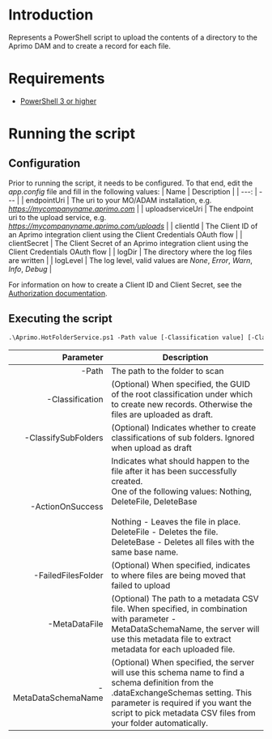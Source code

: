 <!-- Last updated 08 November 2019 -->
# Introduction
Represents a PowerShell script to upload the contents of a directory to the Aprimo DAM and to create a record for each file.

# Requirements
- [PowerShell 3 or higher](https://www.microsoft.com/en-us/download/details.aspx?id=50395)

# Running the script
## Configuration
Prior to running the script, it needs to be configured. To that end, edit the *app.config* file and fill in the following values:
| Name | Description |
| ---: | --- |
| endpointUri | The uri to your MO/ADAM installation, e.g. *https://mycompanyname.aprimo.com* |
| uploadserviceUri | The endpoint uri to the upload service, e.g. *https://mycompanyname.aprimo.com/uploads* |
| clientId | The Client ID of an Aprimo integration client using the Client Credentials OAuth flow |
| clientSecret | The Client Secret of an Aprimo integration client using the Client Credentials OAuth flow |
| logDir | The directory where the log files are written |
| logLevel | The log level, valid values are *None*, *Error*, *Warn*, *Info*, *Debug* |

For information on how to create a Client ID and Client Secret, see the [Authorization documentation](https://developers.aprimo.com/docs/OAuth2).

## Executing the script
```ps
.\Aprimo.HotFolderService.ps1 -Path value [-Classification value] [-ClassifySubFolders] -ActionOnSuccess <Nothing|DeleteFile|DeleteBase> [-FailedFilesFolder value]
```

| Parameter | Description |
| ---: | --- |
| -Path | The path to the folder to scan |
| -Classification | (Optional) When specified, the GUID of the root classification under which to create new records. Otherwise the files are uploaded as draft. |
| -ClassifySubFolders | (Optional) Indicates whether to create classifications of sub folders. Ignored when upload as draft |
| -ActionOnSuccess | Indicates what should happen to the file after it has been successfully created.<br/>One of the following values: Nothing, DeleteFile, DeleteBase<br/><br/>Nothing - Leaves the file in place.<br/>DeleteFile - Deletes the file.<br/>DeleteBase - Deletes all files with the same base name. |
| -FailedFilesFolder | (Optional) When specified, indicates to where files are being moved that failed to upload |
| -MetaDataFile | (Optional) The path to a metadata CSV file. When specified, in combination with parameter -MetaDataSchemaName, the server will use this metadata file to extract metadata for each uploaded file. |
| -MetaDataSchemaName | (Optional) When specified, the server will use this schema name to find a schema definition from the .dataExchangeSchemas setting. This parameter is required if you want the script to pick metadata CSV files from your folder automatically. |